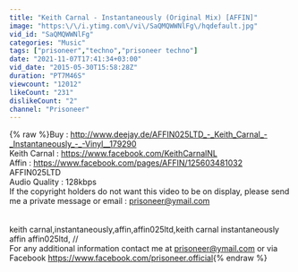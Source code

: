 ```yaml
---
title: "Keith Carnal - Instantaneously (Original Mix) [AFFIN]"
image: "https:\/\/i.ytimg.com\/vi\/SaQMQWWNlFg\/hqdefault.jpg"
vid_id: "SaQMQWWNlFg"
categories: "Music"
tags: ["prisoneer","techno","prisoneer techno"]
date: "2021-11-07T17:41:34+03:00"
vid_date: "2015-05-30T15:58:28Z"
duration: "PT7M46S"
viewcount: "12012"
likeCount: "231"
dislikeCount: "2"
channel: "Prisoneer"
---
```

{% raw %}Buy : <a rel="nofollow" target="blank" href="http://www.deejay.de/AFFIN025LTD_-_Keith_Carnal_-_Instantaneously_-_-Vinyl__179290">http://www.deejay.de/AFFIN025LTD_-_Keith_Carnal_-_Instantaneously_-_-Vinyl__179290</a><br />Keith Carnal : <a rel="nofollow" target="blank" href="https://www.facebook.com/KeithCarnalNL">https://www.facebook.com/KeithCarnalNL</a><br />Affin : <a rel="nofollow" target="blank" href="https://www.facebook.com/pages/AFFIN/125603481032">https://www.facebook.com/pages/AFFIN/125603481032</a><br />AFFIN025LTD<br />Audio Quality : 128kbps<br />If the copyright holders do not want this video to be on display, please send me a private message or email : prisoneer@ymail.com<br /><br /><br />keith carnal,instantaneously,affin,affin025ltd,keith carnal instantaneously affin affin025ltd, //<br />For any additional information contact me at prisoneer@ymail.com or via Facebook <a rel="nofollow" target="blank" href="https://www.facebook.com/prisoneer.official">https://www.facebook.com/prisoneer.official</a>{% endraw %}
